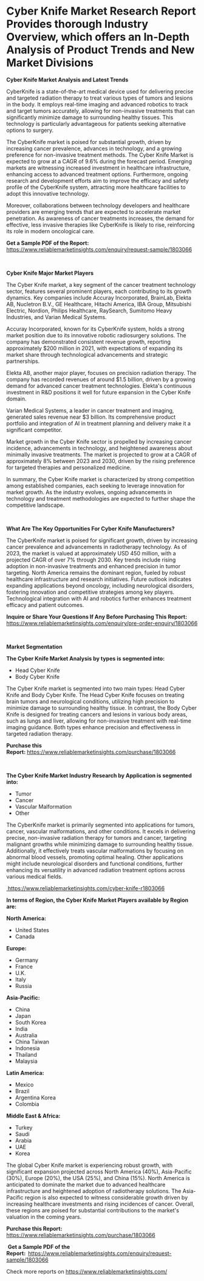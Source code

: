 <p><h1>Cyber Knife Market Research Report Provides thorough Industry Overview, which offers an In-Depth Analysis of Product Trends and New Market Divisions</h1></p><p><strong>Cyber Knife Market Analysis and Latest Trends</strong></p>
<p><p>CyberKnife is a state-of-the-art medical device used for delivering precise and targeted radiation therapy to treat various types of tumors and lesions in the body. It employs real-time imaging and advanced robotics to track and target tumors accurately, allowing for non-invasive treatments that can significantly minimize damage to surrounding healthy tissues. This technology is particularly advantageous for patients seeking alternative options to surgery.</p><p>The CyberKnife market is poised for substantial growth, driven by increasing cancer prevalence, advances in technology, and a growing preference for non-invasive treatment methods. The Cyber Knife Market is expected to grow at a CAGR of 9.6% during the forecast period. Emerging markets are witnessing increased investment in healthcare infrastructure, enhancing access to advanced treatment options. Furthermore, ongoing research and development efforts aim to improve the efficacy and safety profile of the CyberKnife system, attracting more healthcare facilities to adopt this innovative technology.</p><p>Moreover, collaborations between technology developers and healthcare providers are emerging trends that are expected to accelerate market penetration. As awareness of cancer treatments increases, the demand for effective, less invasive therapies like CyberKnife is likely to rise, reinforcing its role in modern oncological care.</p></p>
<p><strong>Get a Sample PDF of the Report:&nbsp;</strong> <a href="https://www.reliablemarketinsights.com/enquiry/request-sample/1803066?utm_campaign=2636&utm_medium=2&utm_source=Github&utm_content=ia&utm_term=03032025&utm_id=cyber-knife">https://www.reliablemarketinsights.com/enquiry/request-sample/1803066</a></p>
<p>&nbsp;</p>
<p><strong>Cyber Knife Major Market Players</strong></p>
<p><p>The Cyber Knife market, a key segment of the cancer treatment technology sector, features several prominent players, each contributing to its growth dynamics. Key companies include Accuray Incorporated, BrainLab, Elekta AB, Nucletron B.V., GE Healthcare, Hitachi America, IBA Group, Mitsubishi Electric, Nordion, Philips Healthcare, RaySearch, Sumitomo Heavy Industries, and Varian Medical Systems.</p><p>Accuray Incorporated, known for its CyberKnife system, holds a strong market position due to its innovative robotic radiosurgery solutions. The company has demonstrated consistent revenue growth, reporting approximately $200 million in 2021, with expectations of expanding its market share through technological advancements and strategic partnerships.</p><p>Elekta AB, another major player, focuses on precision radiation therapy. The company has recorded revenues of around $1.5 billion, driven by a growing demand for advanced cancer treatment technologies. Elekta's continuous investment in R&D positions it well for future expansion in the Cyber Knife domain.</p><p>Varian Medical Systems, a leader in cancer treatment and imaging, generated sales revenue near $3 billion. Its comprehensive product portfolio and integration of AI in treatment planning and delivery make it a significant competitor.</p><p>Market growth in the Cyber Knife sector is propelled by increasing cancer incidence, advancements in technology, and heightened awareness about minimally invasive treatments. The market is projected to grow at a CAGR of approximately 8% between 2023 and 2030, driven by the rising preference for targeted therapies and personalized medicine. </p><p>In summary, the Cyber Knife market is characterized by strong competition among established companies, each seeking to leverage innovation for market growth. As the industry evolves, ongoing advancements in technology and treatment methodologies are expected to further shape the competitive landscape.</p></p>
<p>&nbsp;</p>
<p><strong>What Are The Key Opportunities For Cyber Knife Manufacturers?</strong></p>
<p><p>The CyberKnife market is poised for significant growth, driven by increasing cancer prevalence and advancements in radiotherapy technology. As of 2023, the market is valued at approximately USD 450 million, with a projected CAGR of over 7% through 2030. Key trends include rising adoption in non-invasive treatments and enhanced precision in tumor targeting. North America remains the dominant region, fueled by robust healthcare infrastructure and research initiatives. Future outlook indicates expanding applications beyond oncology, including neurological disorders, fostering innovation and competitive strategies among key players. Technological integration with AI and robotics further enhances treatment efficacy and patient outcomes.</p></p>
<p><strong>Inquire or Share Your Questions If Any Before Purchasing This Report:</strong> <a href="https://www.reliablemarketinsights.com/enquiry/pre-order-enquiry/1803066?utm_campaign=2636&utm_medium=2&utm_source=Github&utm_content=ia&utm_term=03032025&utm_id=cyber-knife">https://www.reliablemarketinsights.com/enquiry/pre-order-enquiry/1803066</a></p>
<p>&nbsp;</p>
<p><strong>Market Segmentation</strong></p>
<p><strong>The Cyber Knife Market Analysis by types is segmented into:</strong></p>
<p><ul><li>Head Cyber Knife</li><li>Body Cyber Knife</li></ul></p>
<p><p>The Cyber Knife market is segmented into two main types: Head Cyber Knife and Body Cyber Knife. The Head Cyber Knife focuses on treating brain tumors and neurological conditions, utilizing high precision to minimize damage to surrounding healthy tissue. In contrast, the Body Cyber Knife is designed for treating cancers and lesions in various body areas, such as lungs and liver, allowing for non-invasive treatment with real-time imaging guidance. Both types enhance precision and effectiveness in targeted radiation therapy.</p></p>
<p><strong>Purchase this Report:&nbsp;</strong><a href="https://www.reliablemarketinsights.com/purchase/1803066?utm_campaign=2636&utm_medium=2&utm_source=Github&utm_content=ia&utm_term=03032025&utm_id=cyber-knife">https://www.reliablemarketinsights.com/purchase/1803066</a></p>
<p>&nbsp;</p>
<p><strong>The Cyber Knife Market Industry Research by Application is segmented into:</strong></p>
<p><ul><li>Tumor</li><li>Cancer</li><li>Vascular Malformation</li><li>Other</li></ul></p>
<p><p>The CyberKnife market is primarily segmented into applications for tumors, cancer, vascular malformations, and other conditions. It excels in delivering precise, non-invasive radiation therapy for tumors and cancer, targeting malignant growths while minimizing damage to surrounding healthy tissue. Additionally, it effectively treats vascular malformations by focusing on abnormal blood vessels, promoting optimal healing. Other applications might include neurological disorders and functional conditions, further enhancing its versatility in advanced radiation treatment options across various medical fields.</p></p>
<p><a href="https://www.reliablemarketinsights.com/cyber-knife-r1803066?utm_campaign=2636&utm_medium=2&utm_source=Github&utm_content=ia&utm_term=03032025&utm_id=cyber-knife">&nbsp;https://www.reliablemarketinsights.com/cyber-knife-r1803066</a></p>
<p><strong>In terms of Region, the Cyber Knife Market Players available by Region are:</strong></p>
<p>
    <p> <strong> North America: </strong>
        <ul>
            <li>United States</li>
            <li>Canada</li>
        </ul>
        </p> 
    <p> <strong> Europe: </strong>
        <ul>
            <li>Germany</li>
            <li>France</li>
            <li>U.K.</li>
            <li>Italy</li>
            <li>Russia</li>
        </ul>
        </p> 
    <p> <strong> Asia-Pacific: </strong>
        <ul>
            <li>China</li>
            <li>Japan</li>
            <li>South Korea</li>
            <li>India</li>
            <li>Australia</li>
            <li>China Taiwan</li>
            <li>Indonesia</li>
            <li>Thailand</li>
            <li>Malaysia</li>
        </ul>
        </p> 
    <p> <strong> Latin America: </strong>
        <ul>
            <li>Mexico</li>
            <li>Brazil</li>
            <li>Argentina Korea</li>
            <li>Colombia</li>
        </ul>
        </p> 
    <p> <strong> Middle East & Africa: </strong>
        <ul>
            <li>Turkey</li>
            <li>Saudi</li>
            <li>Arabia</li>
            <li>UAE</li>
            <li>Korea</li>
        </ul>
    </p>
    </p>
<p><p>The global Cyber Knife market is experiencing robust growth, with significant expansion projected across North America (40%), Asia-Pacific (30%), Europe (20%), the USA (25%), and China (15%). North America is anticipated to dominate the market due to advanced healthcare infrastructure and heightened adoption of radiotherapy solutions. The Asia-Pacific region is also expected to witness considerable growth driven by increasing healthcare investments and rising incidences of cancer. Overall, these regions are poised for substantial contributions to the market's valuation in the coming years.</p></p>
<p><strong>Purchase this Report: </strong><a href="https://www.reliablemarketinsights.com/purchase/1803066?utm_campaign=2636&utm_medium=2&utm_source=Github&utm_content=ia&utm_term=03032025&utm_id=cyber-knife">https://www.reliablemarketinsights.com/purchase/1803066</a></p>
<p>&nbsp;<strong>Get a Sample PDF of the Report:&nbsp;&nbsp;</strong><a href="https://www.reliablemarketinsights.com/enquiry/request-sample/1803066?utm_campaign=2636&utm_medium=2&utm_source=Github&utm_content=ia&utm_term=03032025&utm_id=cyber-knife">https://www.reliablemarketinsights.com/enquiry/request-sample/1803066</a></p>
<p><strong></strong></p>
<p>Check more reports on <a href="https://www.reliablemarketinsights.com/?utm_campaign=2636&utm_medium=2&utm_source=Github&utm_content=ia&utm_term=03032025&utm_id=cyber-knife">https://www.reliablemarketinsights.com/</a></p>